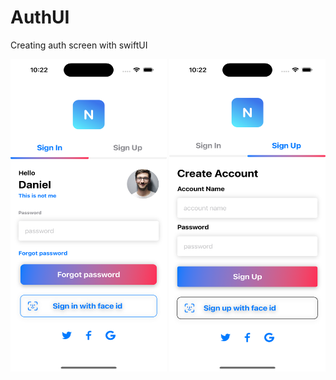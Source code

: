 # AuthUI
Creating auth screen with swiftUI

<img src= "https://github.com/ademtarhan/AuthUI/blob/main/AuthUI/Simulator%20Screenshot%20-%20iPhone%2014%20Pro%20-%202023-05-11%20at%2022.22.10.png"  width="250" height="500" >

<img src= "https://github.com/ademtarhan/AuthUI/blob/main/AuthUI/Simulator%20Screenshot%20-%20iPhone%2014%20Pro%20-%202023-05-11%20at%2022.22.14.png"  width="250" height="500" >
